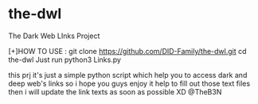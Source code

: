# the-dwl
The Dark Web LInks Project

[+]HOW TO USE :
git clone https://github.com/DID-Family/the-dwl.git
cd the-dwl
Just run python3 Links.py


this prj it's just a simple python script which help you to access dark and deep web's links
so i hope you guys enjoy it
help to fill out those text files then i will update the link texts as soon as possible XD
@TheB3N
